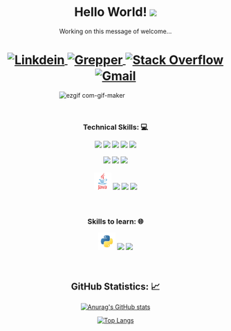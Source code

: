 <!-- Title -->
<h1 align="center">Hello World! 
  <img src="https://raw.githubusercontent.com/iampavangandhi/iampavangandhi/master/gifs/Hi.gif" 
       width="30px">
</h1>


<!-- Quote -->
<p align="center">Working on this message of welcome... </p>
  
  <!-- Social Network -->
<h1 align="center">
  
<a href="https://www.linkedin.com/in/julio-cesar-c-186232215">
  <img align="center" 
       alt="Linkdein" 
       width="22px" 
       src="https://user-images.githubusercontent.com/55005374/103146171-312a4c00-470b-11eb-8839-992580bb8206.png" />
  </a>

  <a href="https://www.facebook.com/juliocesar.cantun.79/">
  <img align="center" 
       alt="Grepper" 
       width="22px" 
       src="https://raw.githubusercontent.com/jmnote/z-icons/master/svg/facebook.svg" />
  </a>
  
<a href="https://stackoverflow.com/users/12381868/lunox?tab=profile">
  <img align="center" 
       alt="Stack Overflow" 
       width="22px" 
       src="https://user-images.githubusercontent.com/55005374/103146236-e52bd700-470b-11eb-861e-e6f549b02b88.png" />
  </a>
  
<a href="julio.jccp.1@gmail.com">
  <img align="center" 
       alt="Gmail" 
       width="22px" 
       src="https://user-images.githubusercontent.com/55005374/103146250-0d1b3a80-470c-11eb-8ead-a92232d45d6e.png" />
  </a>
</h1>




<!-- Background -->

<!-- I do add this "&nbsp;" because I can't center the GIFT, let me know if you know how do it -->
&nbsp;&nbsp;&nbsp;&nbsp;&nbsp;&nbsp;&nbsp;&nbsp;&nbsp;&nbsp;&nbsp;&nbsp;&nbsp;&nbsp;&nbsp;&nbsp;&nbsp;&nbsp;&nbsp;&nbsp;&nbsp;&nbsp;&nbsp;&nbsp;&nbsp;&nbsp;&nbsp;&nbsp;&nbsp;&nbsp;
![ezgif com-gif-maker](https://user-images.githubusercontent.com/55005374/95673501-37764680-0b66-11eb-8ee1-d4f4a2b285d9.gif)

&nbsp;

<!-- Technical Skills -->
<p><H3 align="center"><strong> Technical Skills: 💻 </strong></p>
  <code><img height="40" src="https://user-images.githubusercontent.com/55005374/100187906-b7eecd80-2eae-11eb-8074-b65db8dfaecb.png"></code>
  <code><img height="40" src="https://user-images.githubusercontent.com/55005374/103146298-d98ce000-470c-11eb-973d-3ff9e1b90561.png"></code>
  <code><img height="40" src="https://user-images.githubusercontent.com/30454484/128644664-8d4f2cf4-8f83-459d-9cfd-8f6b7ba33cc5.png"></code>
  <code><img height="40" src="https://user-images.githubusercontent.com/55005374/103146335-3d170d80-470d-11eb-9fce-ff775c77b96b.png"></code>
  <code><img height="40" src="https://user-images.githubusercontent.com/30454484/128644610-d7eced10-73a3-4e4a-884b-17f2d8501d2e.png"></code>
  
  <code><img height="40" src="https://user-images.githubusercontent.com/30454484/128644410-53c117a4-feac-4761-a72b-748d26a9ecd6.png"></code>
  <code><img height="40" src="https://user-images.githubusercontent.com/30454484/128644469-07b07b97-1b2a-4f45-9bf8-6312aa3aa01f.png"></code>
  <code><img height="40" src="https://user-images.githubusercontent.com/30454484/128644497-cab3b127-f30d-4308-9958-054ac44773f1.png"></code>
  
  <code><img height="40" src="https://raw.githubusercontent.com/devicons/devicon/master/icons/java/java-original-wordmark.svg"></code>
  <code><img height="40" src="https://user-images.githubusercontent.com/55005374/95687670-51de0d80-0bc2-11eb-826b-83fb8c5ec221.png"></code>
  <code><img height="40" src="https://user-images.githubusercontent.com/55005374/95687701-80f47f00-0bc2-11eb-89f5-a1a8e6788aeb.png"></code>
  <code><img height="40" src="https://user-images.githubusercontent.com/55005374/95687393-a2546b80-0bc0-11eb-8991-c0c72326f29c.png"></code>
  




  </p>
  
&nbsp;  

  <!-- Skills to learn -->
<p><H3 align="center"><strong>Skills to learn: 🌐</strong></p>
  
    
  <code><img height="40" src="https://raw.githubusercontent.com/github/explore/80688e429a7d4ef2fca1e82350fe8e3517d3494d/topics/python/python.png"></code>
  <code><img height="40" src="https://user-images.githubusercontent.com/30454484/128644547-f89f4075-9a1d-440a-8d0a-910cb52bc1c7.png"></code>
  <code><img height="40" src="https://user-images.githubusercontent.com/30454484/128644696-978c8480-f0d0-4461-93ec-7bf027da4bf9.png"></code>
  
  
  </p>
&nbsp;

<!-- GitHub Stats -->
<H2 align="center"><strong>GitHub Statistics: 📈
  </strong>
</H2>
    <p align="center">
      <div align="center">
    </p>
                                                                                                                                            
[![Anurag's GitHub stats](https://github-readme-stats.vercel.app/api?username=JCesarC&theme=blue-green)](https://github.com/JCesarC/github-readme-stats)
                                                                                                                                            
[![Top Langs](https://github-readme-stats.vercel.app/api/top-langs/?username=JCesarC&theme=blue-green&layout=compact)](https://github.com/JCesarC/github-readme-stats)
